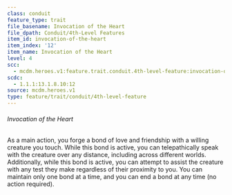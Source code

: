 ```yaml
---
class: conduit
feature_type: trait
file_basename: Invocation of the Heart
file_dpath: Conduit/4th-Level Features
item_id: invocation-of-the-heart
item_index: '12'
item_name: Invocation of the Heart
level: 4
scc:
  - mcdm.heroes.v1:feature.trait.conduit.4th-level-feature:invocation-of-the-heart
scdc:
  - 1.1.1:13.1.8.10:12
source: mcdm.heroes.v1
type: feature/trait/conduit/4th-level-feature
---
```


###### Invocation of the Heart

As a main action, you forge a bond of love and friendship with a willing creature you touch. While this bond is active, you can telepathically speak with the creature over any distance, including across different worlds. Additionally, while this bond is active, you can attempt to assist the creature with any test they make regardless of their proximity to you. You can maintain only one bond at a time, and you can end a bond at any time (no action required).
